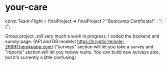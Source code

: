 # your-care
const Team-Flight = finalProject => finalProject ? "Bootcamp Certificate!" : ":(";

Group project, still very much a work in progress. I coded the backend and survey page. (API and DB models)
https://cryptic-temple-26997.herokuapp.com/ ("surveys" section will let you take a survey and "reports" section will let you review reults. You can build new surveys also, but it's currently a little confusing)
